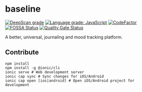 # baseline
[![DeepScan grade](https://deepscan.io/api/teams/15815/projects/20905/branches/583898/badge/grade.svg)](https://deepscan.io/dashboard#view=project&tid=15815&pid=20905&bid=583898)
[![Language grade: JavaScript](https://img.shields.io/lgtm/grade/javascript/g/nkalupahana/baseline.svg?logo=lgtm&logoWidth=18)](https://lgtm.com/projects/g/nkalupahana/baseline/context:javascript)
[![CodeFactor](https://www.codefactor.io/repository/github/nkalupahana/baseline/badge)](https://www.codefactor.io/repository/github/nkalupahana/baseline)
[![FOSSA Status](https://app.fossa.com/api/projects/git%2Bgithub.com%2Fnkalupahana%2Fmoody.svg?type=small)](https://app.fossa.com/projects/git%2Bgithub.com%2Fnkalupahana%2Fmoody?ref=badge_small)
[![Quality Gate Status](https://sonarcloud.io/api/project_badges/measure?project=baseline&metric=alert_status)](https://sonarcloud.io/summary/new_code?id=baseline)

A better, universal, journaling and mood tracking platform.

## Contribute

```
npm install
npm install -g @ionic/cli
ionic serve # Web development server
ionic cap sync # Sync changes for iOS/Android
ionic cap open [ios|android] # Open iOS/Android project for development
```
